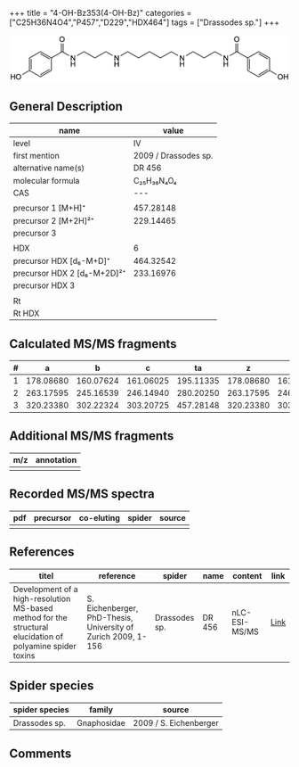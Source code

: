 +++
title = "4-OH-Bz353(4-OH-Bz)"
categories = ["C25H36N4O4","P457","D229","HDX464"]
tags = ["Drassodes sp."]
+++

![](/img/4-OH-Bz353(4-OH-Bz).png)

## General Description

| name                        | value                |
|-----------------------------|----------------------|
| level                       | IV                   |
| first mention               | 2009 / Drassodes sp. |
| alternative name(s)         | DR 456               |
| molecular formula           | C₂₅H₃₆N₄O₄           |
| CAS                         | ---                  |
|                             |                      |
| precursor 1 [M+H]⁺          | 457.28148            |
| precursor 2 [M+2H]²⁺        | 229.14465            |
| precursor 3                 |                      |
|                             |                      |
| HDX                         | 6                    |
| precursor HDX   [d₆-M+D]⁺   | 464.32542            |
| precursor HDX 2 [d₆-M+2D]²⁺ | 233.16976            |
| precursor HDX 3             |                      |
|                             |                      |
| Rt                          |                      |
| Rt HDX                      |                      |

## Calculated MS/MS fragments

| # | a         | b         | c         | ta        | z         | y         | tz        |
|---|-----------|-----------|-----------|-----------|-----------|-----------|-----------|
| 1 | 178.08680 | 160.07624 | 161.06025 | 195.11335 | 178.08680 | 161.06026 | 195.11335 |
| 2 | 263.17595 | 245.16539 | 246.14940 | 280.20250 | 263.17595 | 246.14941 | 280.20250 |
| 3 | 320.23380 | 302.22324 | 303.20725 | 457.28148 | 320.23380 | 303.20726 | 337.26035 |

## Additional MS/MS fragments

| m/z       | annotation |
|-----------|------------|
|           |            |

## Recorded MS/MS spectra

| pdf | precursor | co-eluting | spider    | source                              |
|-----|-----------|------------|-----------|-------------------------------------|
|     |           |            |           |                                     |

## References

| titel                                                                                                      | reference                                                     | spider        | name   | content       | link                                                               |
|------------------------------------------------------------------------------------------------------------|---------------------------------------------------------------|---------------|--------|---------------|--------------------------------------------------------------------|
| Development of a high-resolution MS-based method for the structural elucidation of polyamine spider toxins | S. Eichenberger, PhD-Thesis, University of Zurich 2009, 1-156 | Drassodes sp. | DR 456 | nLC-ESI-MS/MS | [Link](https://www.zora.uzh.ch/id/eprint/12787/1/Eichenberger.pdf) |

## Spider species

| spider species | family      | source                 |
|----------------|-------------|------------------------|
| Drassodes sp.  | Gnaphosidae | 2009 / S. Eichenberger |

## Comments